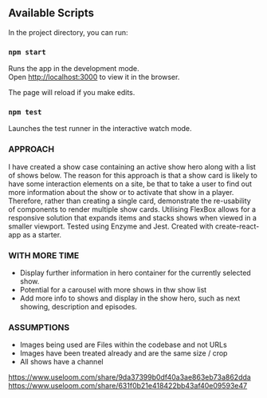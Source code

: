 ## Available Scripts

In the project directory, you can run:

### `npm start`

Runs the app in the development mode.<br>
Open [http://localhost:3000](http://localhost:3000) to view it in the browser.

The page will reload if you make edits.<br>

### `npm test`

Launches the test runner in the interactive watch mode.<br>

### APPROACH

I have created a show case containing an active show hero along with a list of shows below.
The reason for this approach is that a show card is likely to have some interaction elements on a site,
be that to take a user to find out more information about the show or to activate that show in a player.
Therefore, rather than creating a single card, demonstrate the re-usability of components to render multiple
show cards.
Utilising FlexBox allows for a responsive solution that expands items and stacks shows when viewed in a smaller viewport.
Tested using Enzyme and Jest.
Created with create-react-app as a starter.

### WITH MORE TIME

- Display further information in hero container for the currently selected show.
- Potential for a carousel with more shows in thw show list
- Add more info to shows and display in the show hero, such as next showing, description and episodes.

### ASSUMPTIONS

- Images being used are Files within the codebase and not URLs
- Images have been treated already and are the same size / crop
- All shows have a channel

https://www.useloom.com/share/9da37399b0df40a3ae863eb73a862dda
https://www.useloom.com/share/631f0b21e418422bb43af40e09593e47
